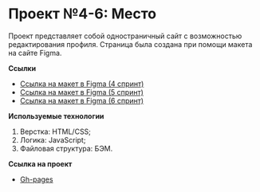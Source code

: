 # Проект №4-6: Место

Проект представляет собой одностраничный сайт с возможностью редактирования профиля. Страница была создана при помощи макета на сайте Figma.

**Ссылки**

* [Ссылка на макет в Figma (4 спринт)](https://www.figma.com/file/2cn9N9jSkmxD84oJik7xL7/JavaScript.-Sprint-4?node-id=0%3A1)
* [Ссылка на макет в Figma (5 спринт)](https://www.figma.com/file/bjyvbKKJN2naO0ucURl2Z0/JavaScript.-Sprint-5?node-id=50160%3A460)
* [Ссылка на макет в Figma (6 спринт)](https://www.figma.com/file/kRVLKwYG3d1HGLvh7JFWRT/JavaScript.-Sprint-6)

**Используемые технологии**
1. Верстка: HTML/CSS;
2. Логика: JavaScript;
3. Файловая структура: БЭМ.

**Ссылка на проект**
* [Gh-pages](https://olga-maslova.github.io/mesto/index.html)
